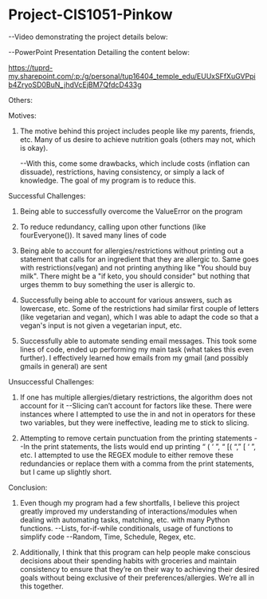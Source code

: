 # Project-CIS1051-Pinkow
--Video demonstrating the project details below:

--PowerPoint Presentation Detailing the content below:

https://tuprd-my.sharepoint.com/:p:/g/personal/tup16404_temple_edu/EUUxSFfXuGVPpib4ZryoSD0BuN_jhdVcEjBM7QfdcD433g

Others:



Motives:


1. The motive behind this project includes people like my parents, friends, etc. Many of us desire to achieve nutrition goals (others may not, which is okay). 

   --With this, come some drawbacks, which include costs (inflation can dissuade), restrictions, having consistency, or simply a lack of knowledge. The goal of my program is to reduce this.




Successful Challenges:

1. Being able to successfully overcome the ValueError on the program
   
3. To reduce redundancy, calling upon other functions (like fourEveryone()). It saved many lines of code
   
5. Being able to account for allergies/restrictions without printing out a statement that
   calls for an ingredient that they are allergic to. Same goes with restrictions(vegan) and not printing anything like "You should buy milk". There might be a "if keto, you should consider" but nothing that urges themm to buy something the user is allergic to.
  
7. Successfully being able to account for various answers, such as lowercase, etc. Some of the restrictions had similar first couple of letters (like vegetarian and vegan), which I was 
able to adapt the code so that a vegan's input is not given a vegetarian input, etc.


8. Successfully able to automate sending email messages. This took some lines of code,
ended up performing my main task (what takes this even further). I effectively learned how emails from my gmail (and possibly gmails in general) are sent






Unsuccessful Challenges:

1. If one has multiple allergies/dietary restrictions, the algorithm does not   account for it
    --Slicing can’t account for factors like these. There were instances where I attempted to 
       use the in and not in operators for these two variables, but they were ineffective, leading me to stick to slicing. 

2. Attempting to remove certain punctuation from the printing statements
--In the print statements, the lists would end up printing “ ( ‘ ”, “ [( “,” [ ‘ ”, etc.
    I attempted to use the REGEX module to either remove these redundancies or replace them with a comma from the print statements, but I came up slightly short.





Conclusion:

1. Even though my program had a few shortfalls, I believe this project greatly improved my understanding of interactions/modules when dealing with automating tasks, matching, etc. with many Python functions.
         --Lists, for-if-while conditionals, usage of functions to simplify code
     --Random, Time, Schedule, Regex, etc.


2. Additionally, I think that this program can help people make conscious decisions about their spending habits with groceries and maintain consistency to ensure that they’re on their way to achieving their desired goals without being exclusive of their preferences/allergies. We’re all in this together.




